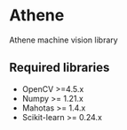 # Athene
Athene machine vision library

## Required libraries

 - OpenCV >=4.5.x
 - Numpy >= 1.21.x
 - Mahotas >= 1.4.x
 - Scikit-learn >= 0.24.x

